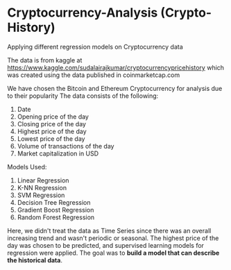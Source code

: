 # Cryptocurrency-Analysis (Crypto-History)
Applying different regression models on Cryptocurrency data

The data is from kaggle at https://www.kaggle.com/sudalairajkumar/cryptocurrencypricehistory which was created using the data published in coinmarketcap.com

We have chosen the Bitcoin and Ethereum Cryptocurrency for analysis due to their popularity
The data consists of the following:
1. Date
2. Opening price of the day
3. Closing price of the day
4. Highest price of the day
5. Lowest price of the day
6. Volume of transactions of the day
7. Market capitalization in USD

Models Used:
1. Linear Regression
2. K-NN Regression
3. SVM Regression
4. Decision Tree Regression
5. Gradient Boost Regression
6. Random Forest Regression

Here, we didn't treat the data as Time Series since there was an overall increasing trend and wasn't periodic or seasonal.
The highest price of the day was chosen to be predicted, and supervised learning models for regression were applied.
The goal was to **build a model that can describe the historical data**.
